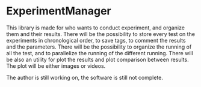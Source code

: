 # ExperimentManager

This library is made for who wants to conduct experiment, and organize them and their results.
There will be the possibility to store every test on the experiments in chronological order, to save tags, to comment the results and the parameters. 
There will be the possibility to organize the running of all the test, and to parallelize the running of the different running.
There will be also an utility for plot the results and plot comparison between results. The plot will be either images or videos. 

The author is still working on, the software is still not complete.
